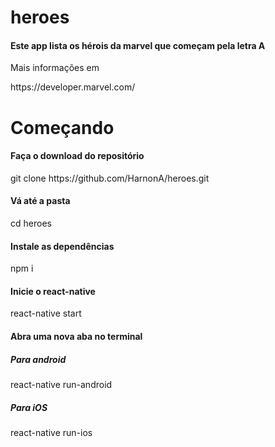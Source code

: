 # heroes
<h4>Este app lista os hérois da marvel que começam pela letra A</h4>
<p>Mais informações em </p>https://developer.marvel.com/

<h1>Começando</h1>

<h4>Faça o download do repositório</h4>
<p>git clone https://github.com/HarnonA/heroes.git</p>

<h4>Vá até a pasta</h4>
<p>cd heroes</p>

<h4>Instale as dependências</h4>
<p>npm i</p>

<h4>Inicie o react-native</h4>
<p>react-native start</p>

<h4>Abra uma nova aba no terminal</h4>
<h5>Para android</h5>
react-native run-android

<h5>Para iOS</h5>
react-native run-ios

